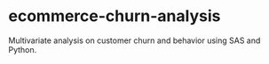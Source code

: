 # ecommerce-churn-analysis
Multivariate analysis on customer churn and behavior using SAS and Python.
